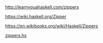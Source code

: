 http://learnyouahaskell.com/zippers

https://wiki.haskell.org/Zipper

https://en.wikibooks.org/wiki/Haskell/Zippers

[zippers.hs](zippers.hs)
